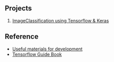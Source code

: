 Projects
-----
1. [ImageClassification using Tensorflow & Keras](https://github.com/pervin0527/ImageClassification)


Reference
-----
 - [Useful materials for development](https://github.com/pervin0527/pervinco/blob/master/reference.md)
 - [Tensorflow Guide Book](https://github.com/pervin0527/pervinco/blob/master/tensorflow_tutorial.md)